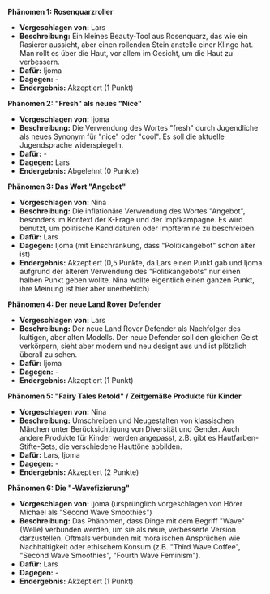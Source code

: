 **Phänomen 1: Rosenquarzroller**
* **Vorgeschlagen von:** Lars
* **Beschreibung:** Ein kleines Beauty-Tool aus Rosenquarz, das wie ein Rasierer aussieht, aber einen rollenden Stein anstelle einer Klinge hat. Man rollt es über die Haut, vor allem im Gesicht, um die Haut zu verbessern.
* **Dafür:** Ijoma
* **Dagegen:** -
* **Endergebnis:** Akzeptiert (1 Punkt)

**Phänomen 2: "Fresh" als neues "Nice"**
* **Vorgeschlagen von:** Ijoma
* **Beschreibung:** Die Verwendung des Wortes "fresh" durch Jugendliche als neues Synonym für "nice" oder "cool". Es soll die aktuelle Jugendsprache widerspiegeln.
* **Dafür:** -
* **Dagegen:** Lars
* **Endergebnis:** Abgelehnt (0 Punkte)

**Phänomen 3: Das Wort "Angebot"**
* **Vorgeschlagen von:** Nina
* **Beschreibung:**  Die inflationäre Verwendung des Wortes "Angebot", besonders im Kontext der K-Frage und der Impfkampagne.  Es wird benutzt, um politische Kandidaturen oder Impftermine zu beschreiben.
* **Dafür:** Lars
* **Dagegen:** Ijoma (mit Einschränkung, dass "Politikangebot" schon älter ist)
* **Endergebnis:** Akzeptiert (0,5 Punkte, da Lars einen Punkt gab und Ijoma aufgrund der älteren Verwendung des "Politikangebots" nur einen halben Punkt geben wollte. Nina wollte eigentlich einen ganzen Punkt, ihre Meinung ist hier aber unerheblich)

**Phänomen 4: Der neue Land Rover Defender**
* **Vorgeschlagen von:** Lars
* **Beschreibung:**  Der neue Land Rover Defender als Nachfolger des kultigen, aber alten Modells. Der neue Defender soll den gleichen Geist verkörpern, sieht aber modern und neu designt aus und ist plötzlich überall zu sehen.
* **Dafür:** Ijoma
* **Dagegen:** -
* **Endergebnis:** Akzeptiert (1 Punkt)

**Phänomen 5:  "Fairy Tales Retold" / Zeitgemäße Produkte für Kinder**
* **Vorgeschlagen von:** Nina
* **Beschreibung:**  Umschreiben und Neugestalten von klassischen Märchen unter Berücksichtigung von Diversität und Gender.  Auch andere Produkte für Kinder werden angepasst, z.B. gibt es Hautfarben-Stifte-Sets, die verschiedene Hauttöne abbilden.
* **Dafür:** Lars, Ijoma
* **Dagegen:** -
* **Endergebnis:** Akzeptiert (2 Punkte)

**Phänomen 6: Die "-Wavefizierung"**
* **Vorgeschlagen von:** Ijoma (ursprünglich vorgeschlagen von Hörer Michael als "Second Wave Smoothies")
* **Beschreibung:**  Das Phänomen, dass Dinge mit dem Begriff "Wave" (Welle) verbunden werden, um sie als neue, verbesserte Version darzustellen.  Oftmals verbunden mit moralischen Ansprüchen wie Nachhaltigkeit oder ethischem Konsum (z.B. "Third Wave Coffee", "Second Wave Smoothies", "Fourth Wave Feminism").
* **Dafür:** Lars
* **Dagegen:** -
* **Endergebnis:** Akzeptiert (1 Punkt)
